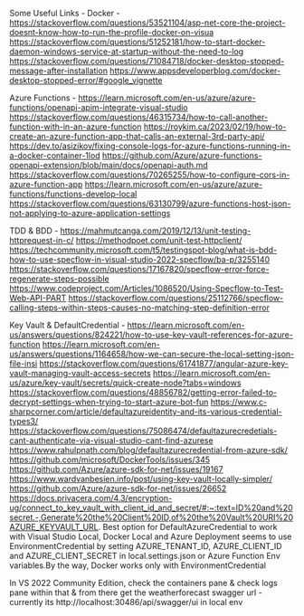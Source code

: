 
Some Useful Links - 
Docker - 
https://stackoverflow.com/questions/53521104/asp-net-core-the-project-doesnt-know-how-to-run-the-profile-docker-on-visua
https://stackoverflow.com/questions/51252181/how-to-start-docker-daemon-windows-service-at-startup-without-the-need-to-log
https://stackoverflow.com/questions/71084718/docker-desktop-stopped-message-after-installation
https://www.appsdeveloperblog.com/docker-desktop-stopped-error/#google_vignette

Azure Functions - 
https://learn.microsoft.com/en-us/azure/azure-functions/openapi-apim-integrate-visual-studio
https://stackoverflow.com/questions/46315734/how-to-call-another-function-with-in-an-azure-function
https://roykim.ca/2023/02/19/how-to-create-an-azure-function-app-that-calls-an-external-3rd-party-api/
https://dev.to/asizikov/fixing-console-logs-for-azure-functions-running-in-a-docker-container-1lod
https://github.com/Azure/azure-functions-openapi-extension/blob/main/docs/openapi-auth.md
https://stackoverflow.com/questions/70265255/how-to-configure-cors-in-azure-function-app
https://learn.microsoft.com/en-us/azure/azure-functions/functions-develop-local
https://stackoverflow.com/questions/63130799/azure-functions-host-json-not-applying-to-azure-application-settings

TDD & BDD - 
https://mahmutcanga.com/2019/12/13/unit-testing-httprequest-in-c/
https://methodpoet.com/unit-test-httpclient/
https://techcommunity.microsoft.com/t5/testingspot-blog/what-is-bdd-how-to-use-specflow-in-visual-studio-2022-specflow/ba-p/3255140
https://stackoverflow.com/questions/17167820/specflow-error-force-regenerate-steps-possible
https://www.codeproject.com/Articles/1086520/Using-Specflow-to-Test-Web-API-PART
https://stackoverflow.com/questions/25112766/specflow-calling-steps-within-steps-causes-no-matching-step-definition-error

Key Vault & DefaultCredential - 
https://learn.microsoft.com/en-us/answers/questions/824221/how-to-use-key-vault-references-for-azure-function
https://learn.microsoft.com/en-us/answers/questions/1164658/how-we-can-secure-the-local-setting-json-file-insi
https://stackoverflow.com/questions/61741877/angular-azure-key-vault-managing-vault-access-secrets
https://learn.microsoft.com/en-us/azure/key-vault/secrets/quick-create-node?tabs=windows
https://stackoverflow.com/questions/48856782/getting-error-failed-to-decrypt-settings-when-trying-to-start-azure-bot-fun
https://www.c-sharpcorner.com/article/defaultazureidentity-and-its-various-credential-types3/
https://stackoverflow.com/questions/75086474/defaultazurecredetials-cant-authenticate-via-visual-studio-cant-find-azurese
https://www.rahulpnath.com/blog/defaultazurecredential-from-azure-sdk/
https://github.com/microsoft/DockerTools/issues/345
https://github.com/Azure/azure-sdk-for-net/issues/19167
https://www.wardvanbesien.info/post/using-key-vault-locally-simpler/
https://github.com/Azure/azure-sdk-for-net/issues/26652
https://docs.privacera.com/4.3/encryption-ug/connect_to_key_vault_with_client_id_and_secret/#:~:text=ID%20and%20secret.-,Generate%20the%20Client%20ID,of%20the%20Vault%20URI%20AZURE_KEYVAULT_URL.
Best option for DefaultAzureCredential to work with Visual Studio Local, Docker Local and Azure Deployment seems to use EnvironmentCredential
by setting AZURE_TENANT_ID, AZURE_CLIENT_ID and AZURE_CLIENT_SECRET in local.settings.json or Azure Function Env variables.By the way,
Docker works only with EnvironmentCredential


In VS 2022 Community Edition, check the containers pane & check logs pane within that & from there get the weatherforecast 
swagger url - currently its http://localhost:30486/api/swagger/ui in local env
